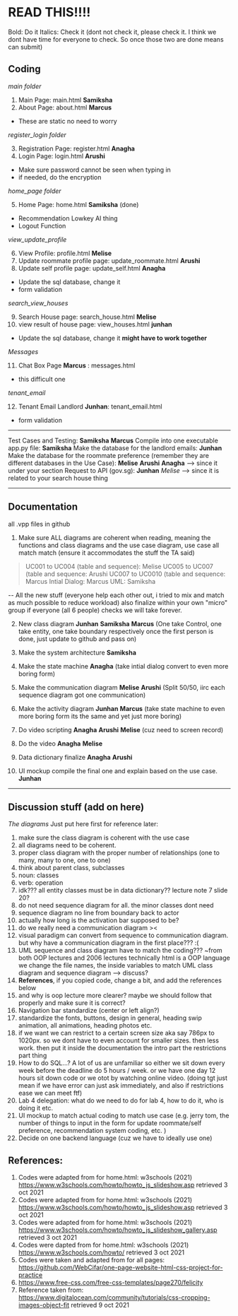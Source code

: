 # READ THIS!!!!
Bold: Do it
Italics: Check it (dont not check it, please check it. I think we dont have time for everyone to check. So once those two are done means can submit)

## Coding 

*main folder* <br>

1. Main Page: main.html **Samiksha** 
2. About Page: about.html **Marcus** 

- These are static no need to worry


*register_login folder* <br>

3. Registration Page: register.html **Anagha** 
4. Login Page: login.html **Arushi** 

- Make sure password cannot be seen when typing in 
- if needed, do the encryption 

*home_page folder*

5. Home Page: home.html **Samiksha** (done)
- Recommendation Lowkey AI thing 
- Logout Function

*view_update_profile* <br>

6. View Profile: profile.html **Melise** 
7. Update roommate profile page: update_roommate.html **Arushi**
8. Update self profile page: update_self.html **Anagha** 

- Update the sql database, change it 
- form validation 


*search_view_houses* <br>

9. Search House page: search_house.html **Melise** 
10. view result of house page: view_houses.html **junhan** 
- Update the sql database, change it **might have to work together** 

*Messages*

11. Chat Box Page **Marcus** : messages.html
- this difficult one

*tenant_email*

12. Tenant Email Landlord **Junhan**: tenant_email.html
- form validation 

---
Test Cases and Testing: **Samiksha** **Marcus**
Compile into one executable app.py file: **Samiksha**
Make the database for the landlord emails: **Junhan** 
Make the database for the roommate preference (remember they are different databases in the Use Case): **Melise** **Arushi** **Anagha** --> since it under your section 
Request to API (gov.sg): **Junhan** *Melise* --> since it is related to your search house thing 

---

## Documentation
all .vpp files in github

1. Make sure ALL diagrams are coherent when reading, meaning the functions and class diagrams and the use case diagram, use case all match match (ensure it accommodates the stuff the TA said)  

> UC001 to UC004 (table and sequence): Melise
> UC005 to UC007 (table and sequence: Arushi
> UC007 to UC0010 (table and sequence: Marcus
> Intial Dialog: Marcus 
> UML: Samiksha 

--
All the new stuff (everyone help each other out, i tried to mix and match as much possible to reduce workload)
also finalize within your own "micro" group if everyone (all 6 people) checks we will take forever. 

2. New class diagram **Junhan** **Samiksha** **Marcus**  (One take Control, one take entity, one take boundary respectively once the first person is done, just update to github and pass on) 

3. Make the system architecture **Samiksha** 

4. Make the state machine **Anagha** (take intial dialog convert to even more boring form)

5. Make the communication diagram **Melise** **Arushi** (Split 50/50, iirc each sequence diagram got one communication)

6. Make the activity diagram **Junhan** **Marcus**  (take state machine to even more boring form its the same and yet just more boring)

7. Do video scripting **Anagha** **Arushi** **Melise** (cuz need to screen record)

8. Do the video **Anagha** **Melise**

9. Data dictionary finalize  **Anagha** **Arushi** 

10. UI mockup compile the final one and explain based on the use case. **Junhan** 

---

## Discussion stuff (add on here)

*The diagrams*
Just put here first for reference later:
1. make sure the class diagram is coherent with the use case
2. all diagrams need to be coherent. 
3. proper class diagram with the proper number of relationships (one to many, many to one, one to one)
4. think about parent class, subclasses 
5. noun: classes
6. verb: operation
7. idk??? all entity classes must be in data dictionary?? lecture note 7 slide 20?
8. do not need sequence diagram for all. the minor classes dont need 
9. sequence diagram no line from boundary back to actor 
10. actually how long is the activation bar supposed to be?
11. do we really need a communication diagram ><
12. visual paradigm can convert from sequence to communication diagram. but why have a communication diagram in the first place??? :(
13. UML sequence and class diagram have to match the coding??? ~from both OOP lectures and 2006 lectures technically html is a OOP language we change the file names, the inside variables to match UML class diagram and sequence diagram --> discuss?
14. **References**, if you copied code, change a bit, and add the references below
15. and why is oop lecture more clearer? maybe we should follow that properly and make sure it is correct? 
16. Navigation bar standardize (center or left align?)
17. standardize the fonts, buttons, design in general, heading swip animation, all animations, heading photos etc. 
18. if we want we can restrict to a certain screen size aka say 786px to 1020px. so we dont have to even account for smaller sizes. then less work. then put it inside the documentation the intro part the restrictions part thing
19. How to do SQL...? A lot of us are unfamiliar so either we sit down every week before the deadline do 5 hours / week. or we have one day 12 hours sit down code or we otot by watching online video. (doing tgt just mean if we have error can just ask immediately, and also if restrictions ease we can meet ftf)
20. Lab 4 delegation: what do we need to do for lab 4, how to do it, who is doing it etc. 
21. UI mockup to match actual coding to match use case (e.g. jerry tom, the number of things to input in the form for update roommate/self preference, recommendation system coding, etc. ) 
22. Decide on one backend language (cuz we have to ideally use one)



## References:

1. Codes were adapted from for home.html: w3schools (2021) https://www.w3schools.com/howto/howto_js_slideshow.asp retrieved 3 oct 2021
2. Codes were adapted from for home.html: w3schools (2021) https://www.w3schools.com/howto/howto_js_slideshow.asp retrieved 3 oct 2021
3. Codes were adapted from for home.html: w3schools (2021) https://www.w3schools.com/howto/howto_js_slideshow_gallery.asp retrieved 3 oct 2021
4. Codes were dapted from for home.html: w3schools (2021) https://www.w3schools.com/howto/ retrieved 3 oct 2021
5. Codes were taken and adapted from for all pages: https://github.com/WebCifar/one-page-website-html-css-project-for-practice 
6. https://www.free-css.com/free-css-templates/page270/felicity 
7. Reference taken from: https://www.digitalocean.com/community/tutorials/css-cropping-images-object-fit retrieved 9 oct 2021








